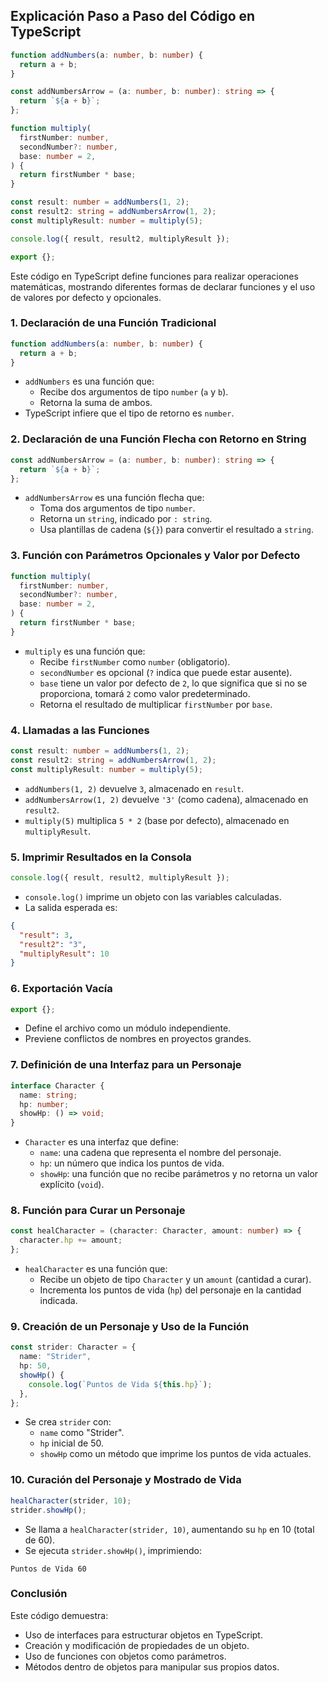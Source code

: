 ## Explicación Paso a Paso del Código en TypeScript

```typescript
function addNumbers(a: number, b: number) {
  return a + b;
}

const addNumbersArrow = (a: number, b: number): string => {
  return `${a + b}`;
};

function multiply(
  firstNumber: number,
  secondNumber?: number,
  base: number = 2,
) {
  return firstNumber * base;
}

const result: number = addNumbers(1, 2);
const result2: string = addNumbersArrow(1, 2);
const multiplyResult: number = multiply(5);

console.log({ result, result2, multiplyResult });

export {};
```

Este código en TypeScript define funciones para realizar operaciones matemáticas, mostrando diferentes formas de declarar funciones y el uso de valores por defecto y opcionales.

### 1. Declaración de una Función Tradicional

```typescript
function addNumbers(a: number, b: number) {
  return a + b;
}
```

- `addNumbers` es una función que:
  - Recibe dos argumentos de tipo `number` (`a` y `b`).
  - Retorna la suma de ambos.
- TypeScript infiere que el tipo de retorno es `number`.

### 2. Declaración de una Función Flecha con Retorno en String

```typescript
const addNumbersArrow = (a: number, b: number): string => {
  return `${a + b}`;
};
```

- `addNumbersArrow` es una función flecha que:
  - Toma dos argumentos de tipo `number`.
  - Retorna un `string`, indicado por `: string`.
  - Usa plantillas de cadena (`${}`) para convertir el resultado a `string`.

### 3. Función con Parámetros Opcionales y Valor por Defecto

```typescript
function multiply(
  firstNumber: number,
  secondNumber?: number,
  base: number = 2,
) {
  return firstNumber * base;
}
```

- `multiply` es una función que:
  - Recibe `firstNumber` como `number` (obligatorio).
  - `secondNumber` es opcional (`?` indica que puede estar ausente).
  - `base` tiene un valor por defecto de `2`, lo que significa que si no se proporciona, tomará `2` como valor predeterminado.
  - Retorna el resultado de multiplicar `firstNumber` por `base`.

### 4. Llamadas a las Funciones

```typescript
const result: number = addNumbers(1, 2);
const result2: string = addNumbersArrow(1, 2);
const multiplyResult: number = multiply(5);
```

- `addNumbers(1, 2)` devuelve `3`, almacenado en `result`.
- `addNumbersArrow(1, 2)` devuelve `'3'` (como cadena), almacenado en `result2`.
- `multiply(5)` multiplica `5 * 2` (base por defecto), almacenado en `multiplyResult`.

### 5. Imprimir Resultados en la Consola

```typescript
console.log({ result, result2, multiplyResult });
```

- `console.log()` imprime un objeto con las variables calculadas.
- La salida esperada es:

```json
{
  "result": 3,
  "result2": "3",
  "multiplyResult": 10
}
```

### 6. Exportación Vacía

```typescript
export {};
```

- Define el archivo como un módulo independiente.
- Previene conflictos de nombres en proyectos grandes.

### 7. Definición de una Interfaz para un Personaje

```typescript
interface Character {
  name: string;
  hp: number;
  showHp: () => void;
}
```

- `Character` es una interfaz que define:
  - `name`: una cadena que representa el nombre del personaje.
  - `hp`: un número que indica los puntos de vida.
  - `showHp`: una función que no recibe parámetros y no retorna un valor explícito (`void`).

### 8. Función para Curar un Personaje

```typescript
const healCharacter = (character: Character, amount: number) => {
  character.hp += amount;
};
```

- `healCharacter` es una función que:
  - Recibe un objeto de tipo `Character` y un `amount` (cantidad a curar).
  - Incrementa los puntos de vida (`hp`) del personaje en la cantidad indicada.

### 9. Creación de un Personaje y Uso de la Función

```typescript
const strider: Character = {
  name: "Strider",
  hp: 50,
  showHp() {
    console.log(`Puntos de Vida ${this.hp}`);
  },
};
```

- Se crea `strider` con:
  - `name` como "Strider".
  - `hp` inicial de 50.
  - `showHp` como un método que imprime los puntos de vida actuales.

### 10. Curación del Personaje y Mostrado de Vida

```typescript
healCharacter(strider, 10);
strider.showHp();
```

- Se llama a `healCharacter(strider, 10)`, aumentando su `hp` en 10 (total de 60).
- Se ejecuta `strider.showHp()`, imprimiendo:

```
Puntos de Vida 60
```

### Conclusión

Este código demuestra:

- Uso de interfaces para estructurar objetos en TypeScript.
- Creación y modificación de propiedades de un objeto.
- Uso de funciones con objetos como parámetros.
- Métodos dentro de objetos para manipular sus propios datos.
